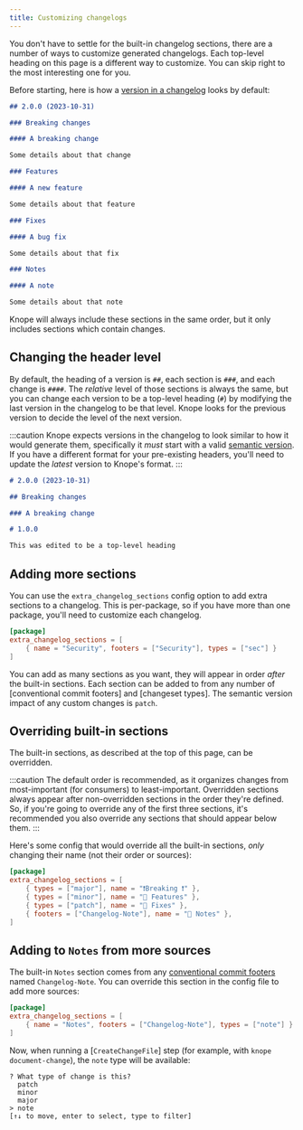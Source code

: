 ```yaml
---
title: Customizing changelogs
---
```


You don't have to settle for the built-in changelog sections,
there are a number of ways to customize generated changelogs.
Each top-level heading on this page is a different way to customize.
You can skip right to the most interesting one for you.

Before starting, here is how a [version in a changelog](/reference/concepts/changelog#versions) looks by default:

```markdown
## 2.0.0 (2023-10-31)

### Breaking changes

#### A breaking change

Some details about that change

### Features

#### A new feature

Some details about that feature

### Fixes

#### A bug fix

Some details about that fix

### Notes

#### A note

Some details about that note
```

Knope will always include these sections in the same order, but it only includes sections which contain changes.

## Changing the header level

By default, the heading of a version is `##`, each section is `###`, and each change is `####`.
The _relative_ level of those sections is always the same,
but you can change each version to be a top-level heading (`#`)
by modifying the last version in the changelog to be that level.
Knope looks for the previous version to decide the level of the next version.

:::caution
Knope expects versions in the changelog to look similar to how it would generate them,
specifically it _must_ start with a valid [semantic version](/reference/concepts/semantic-versioning).
If you have a different format for your pre-existing headers, you'll need to update the _latest_ version to Knope's format.
:::

```markdown
# 2.0.0 (2023-10-31)

## Breaking changes

### A breaking change

# 1.0.0

This was edited to be a top-level heading
```

## Adding more sections

You can use the `extra_changelog_sections` config option to add extra sections to a changelog.
This is per-package, so if you have more than one package, you'll need to customize each changelog.

```toml title="knope.toml"
[package]
extra_changelog_sections = [
    { name = "Security", footers = ["Security"], types = ["sec"] }
]
```

You can add as many sections as you want, they will appear in order _after_ the built-in sections.
Each section can be added to from any number of [conventional commit footers] and [changeset types].
The semantic version impact of any custom changes is `patch`.

## Overriding built-in sections

The built-in sections, as described at the top of this page, can be overridden.

:::caution
The default order is recommended, as it organizes changes from most-important (for consumers) to least-important.
Overridden sections always appear after non-overridden sections in the order they're defined.
So, if you're going to override any of the first three sections,
it's recommended you also override any sections that should appear below them.
:::

Here's some config that would override all the built-in sections,
_only_ changing their name (not their order or sources):

```toml title="knope.toml"
[package]
extra_changelog_sections = [
    { types = ["major"], name = "❗️Breaking ❗" },
    { types = ["minor"], name = "🚀 Features" },
    { types = ["patch"], name = "🐛 Fixes" },
    { footers = ["Changelog-Note"], name = "📝 Notes" },
]
```

## Adding to `Notes` from more sources

The built-in `Notes` section comes from any [conventional commit footers](/reference/concepts/conventional-commits#footers) named `Changelog-Note`.
You can override this section in the config file to add more sources:

```toml title="knope.toml"
[package]
extra_changelog_sections = [
    { name = "Notes", footers = ["Changelog-Note"], types = ["note"] }
]
```

Now, when running a [`CreateChangeFile`] step (for example, with `knope document-change`), the `note` type will be available:

```text
? What type of change is this?
  patch
  minor
  major
> note
[↑↓ to move, enter to select, type to filter]
```
